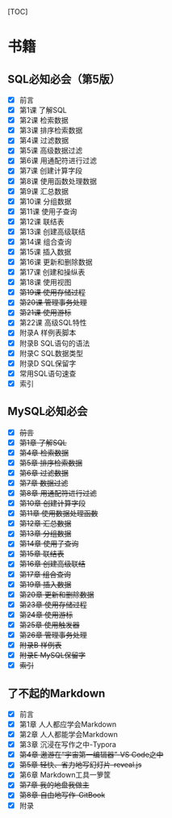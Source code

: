 [TOC]

# 书籍

## SQL必知必会（第5版）

- [x] 前言
- [x] 第1课 了解SQL
- [x] 第2课 检索数据
- [x] 第3课 排序检索数据
- [x] 第4课 过滤数据
- [x] 第5课 高级数据过滤
- [x] 第6课 用通配符进行过滤
- [x] 第7课 创建计算字段
- [x] 第8课 使用函数处理数据
- [x] 第9课 汇总数据
- [x] 第10课 分组数据
- [x] 第11课 使用子查询
- [x] 第12课 联结表
- [x] 第13课 创建高级联结
- [x] 第14课 组合查询
- [x] 第15课 插入数据
- [x] 第16课 更新和删除数据
- [x] 第17课 创建和操纵表
- [x] 第18课 使用视图
- [x] ~~第19课 使用存储过程~~
- [x] ~~第20课 管理事务处理~~
- [x] ~~第21课 使用游标~~
- [x] 第22课 高级SQL特性
- [x] 附录A 样例表脚本
- [x] 附录B SQL语句的语法
- [x] 附录C SQL数据类型
- [x] 附录D SQL保留字
- [x] 常用SQL语句速查
- [x] 索引

## MySQL必知必会

- [x] ~~前言~~
- [x] ~~第1章 了解SQL~~
- [x] ~~第4章 检索数据~~
- [x] ~~第5章 排序检索数据~~
- [x] ~~第6章 过滤数据~~
- [x] ~~第7章 数据过滤~~
- [x] ~~第8章 用通配符进行过滤~~
- [x] ~~第10章 创建计算字段~~
- [x] ~~第11章 使用数据处理函数~~
- [x] ~~第12章 汇总数据~~
- [x] ~~第13章 分组数据~~
- [x] ~~第14章 使用子查询~~
- [x] ~~第15章 联结表~~
- [x] ~~第16章 创建高级联结~~
- [x] ~~第17章 组合查询~~
- [x] ~~第19章 插入数据~~
- [x] ~~第20章 更新和删除数据~~
- [x] ~~第23章 使用存储过程~~
- [x] ~~第24章 使用游标~~
- [x] ~~第25章 使用触发器~~
- [x] ~~第26章 管理事务处理~~
- [x] ~~附录B 样例表~~
- [x] ~~附录E MySQL保留字~~
- [x] ~~索引~~

## 了不起的Markdown

- [x] 前言
- [x] 第1章 人人都应学会Markdown
- [x] 第2章 人人都能学会Markdown
- [x] 第3章 沉浸在写作之中-Typora
- [x] ~~第4章 遨游在“宇宙第一编辑器”-VS Code之中~~
- [x] ~~第5章 轻快、省力地写幻灯片-reveal.js~~
- [x] 第6章 Markdown工具一箩筐
- [x] ~~第7章 我的地盘我做主~~
- [x] ~~第8章 自由地写作-GitBook~~
- [x] 附录
